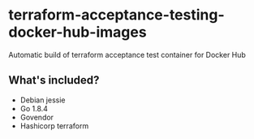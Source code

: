 # terraform-acceptance-testing-docker-hub-images
Automatic build of terraform acceptance test container for Docker Hub

## What's included?

* Debian jessie
* Go 1.8.4
* Govendor
* Hashicorp terraform
